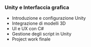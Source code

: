 <h3>Unity e Interfaccia grafica</h3>
<ul>
  <li>Introduzione e configurazione Unity</li>
  <li>Integrazione di modelli 3D</li>
  <li>UI e UX con C#</li>
  <li>Gestione degli script in Unity</li>
  <li>Project work finale</li>
</ul>

